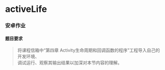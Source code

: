 # activeLife
### 安卓作业
#### 题目要求
>将课程信箱中“第四章 Activity生命周期和回调函数的程序”工程导入自己的开发环境、<br>
调试运行、观察其输出结果以加深对本节内容的理解。

